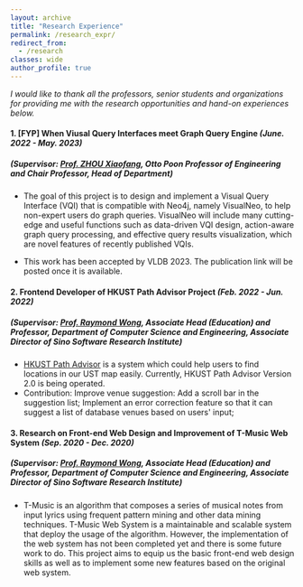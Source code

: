 ```yaml
---
layout: archive
title: "Research Experience"
permalink: /research_expr/
redirect_from:
  - /research
classes: wide
author_profile: true
---
```


_I would like to thank all the professors, senior students and organizations for providing me with the research opportunities and hand-on experiences below._

#### 1. **[FYP] When Viusal Query Interfaces meet Graph Query Engine** _(June. 2022 - May. 2023)_

##### _(Supervisor: [Prof. ZHOU Xiaofang](https://cse.hkust.edu.hk/admin/people/faculty/profile/zxf), Otto Poon Professor of Engineering and Chair Professor, Head of Department)_

- The goal of this project is to design and implement a Visual Query Interface (VQI) that is compatible with Neo4j, namely VisualNeo, to help non-expert users do graph queries. VisualNeo will include many cutting-edge and useful functions such as data-driven VQI design, action-aware graph query processing, and effective query results visualization, which are novel features of recently published VQIs.

- This work has been accepted by VLDB 2023. The publication link will be posted once it is available.

#### 2. **Frontend Developer of HKUST Path Advisor Project** _(Feb. 2022 - Jun. 2022)_

##### _(Supervisor: [Prof. Raymond Wong](https://seng.hkust.edu.hk/about/people/faculty/raymond-chi-wing-wong), Associate Head (Education) and Professor, Department of Computer Science and Engineering, Associate Director of Sino Software Research Institute)_

- [HKUST Path Advisor](https://pathadvisor.ust.hk/) is a system which could help users to find locations in our UST map easily. Currently, HKUST Path Advisor Version 2.0 is being operated.
- Contribution: Improve venue suggestion: Add a scroll bar in the suggestion list; Implement an error correction feature so that it can suggest a list of database venues based on users' input;

#### 3. **Research on Front-end Web Design and Improvement of T-Music Web System** _(Sep. 2020 - Dec. 2020)_

##### _(Supervisor: [Prof. Raymond Wong](https://seng.hkust.edu.hk/about/people/faculty/raymond-chi-wing-wong), Associate Head (Education) and Professor, Department of Computer Science and Engineering, Associate Director of Sino Software Research Institute)_

- T-Music is an algorithm that composes a series of musical notes from input lyrics using frequent pattern mining and other data mining techniques. T-Music Web System is a maintainable and scalable system that deploy the usage of the algorithm. However, the implementation of the web system has not been completed yet and there is some future work to do. This project aims to equip us the basic front-end web design skills as well as to implement some new features based on the original web system.
